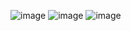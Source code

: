 ![image](https://user-images.githubusercontent.com/96731433/165926218-3ebbf7e5-8738-40c8-ab89-e48a0135e011.png)
![image](https://user-images.githubusercontent.com/96731433/165926238-d16b694f-6aa0-40b8-9ff5-802b2d0387dd.png)
![image](https://user-images.githubusercontent.com/96731433/165926268-6cc61553-168b-4b4a-99ba-d91e8e9fa2c6.png)

